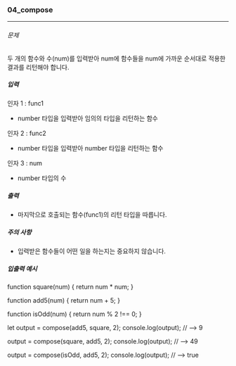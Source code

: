 ### 04_compose

***

###### 문제 

두 개의 함수와 수(num)를 입력받아 num에 함수들을 num에 가까운 순서대로 적용한 결과를 리턴해야 합니다.

##### 입력

인자 1 : func1
- number 타입을 입력받아 임의의 타입을 리턴하는 함수

인자 2 : func2
- number 타입을 입력받아 number 타입을 리턴하는 함수

인자 3 : num
- number 타입의 수

##### 출력

- 마지막으로 호출되는 함수(func1)의 리턴 타입을 따릅니다.

##### 주의 사항

- 입력받은 함수들이 어떤 일을 하는지는 중요하지 않습니다.

##### 입출력 예시

function square(num) {
  return num * num;
}

function add5(num) {
  return num + 5;
}

function isOdd(num) {
  return num % 2 !== 0;
}

let output = compose(add5, square, 2);
console.log(output); // --> 9

output = compose(square, add5, 2);
console.log(output); // --> 49

output = compose(isOdd, add5, 2);
console.log(output); // --> true